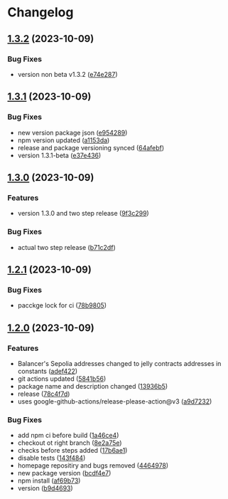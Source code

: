 # Changelog

## [1.3.2](https://github.com/MVPWorkshop/jelly-verse-sdk/compare/v1.3.1...v1.3.2) (2023-10-09)


### Bug Fixes

* version non beta v1.3.2 ([e74e287](https://github.com/MVPWorkshop/jelly-verse-sdk/commit/e74e2872ce6c8354c17204b05839df9744999459))

## [1.3.1](https://github.com/MVPWorkshop/jelly-verse-sdk/compare/v1.3.0...v1.3.1) (2023-10-09)


### Bug Fixes

* new version package json ([e954289](https://github.com/MVPWorkshop/jelly-verse-sdk/commit/e954289a6114c54144c18b1930c91bcb0271ab3f))
* npm version updated ([a1153da](https://github.com/MVPWorkshop/jelly-verse-sdk/commit/a1153dabbdaf91644c6cb4ec7ddf9e062de044d6))
* release and package versioning synced ([64afebf](https://github.com/MVPWorkshop/jelly-verse-sdk/commit/64afebf436f8deaa125755d41c19b33b7321ee5b))
* version 1.3.1-beta ([e37e436](https://github.com/MVPWorkshop/jelly-verse-sdk/commit/e37e436d3fdc301130a50ce15eee38c11af52c24))

## [1.3.0](https://github.com/MVPWorkshop/jelly-verse-sdk/compare/v1.2.1...v1.3.0) (2023-10-09)


### Features

* version 1.3.0 and two step release ([9f3c299](https://github.com/MVPWorkshop/jelly-verse-sdk/commit/9f3c299ba74198702650f7ae188079f7a2066e9f))


### Bug Fixes

* actual two step release ([b71c2df](https://github.com/MVPWorkshop/jelly-verse-sdk/commit/b71c2df1d72fd4c5b200fb7f9684e06ea2730793))

## [1.2.1](https://github.com/MVPWorkshop/jelly-verse-sdk/compare/v1.2.0...v1.2.1) (2023-10-09)


### Bug Fixes

* pacckge lock for ci ([78b9805](https://github.com/MVPWorkshop/jelly-verse-sdk/commit/78b9805c4af78477d53aa1698d02c0a614d07fed))

## [1.2.0](https://github.com/MVPWorkshop/jelly-verse-sdk/compare/v1.1.5...v1.2.0) (2023-10-09)


### Features

* Balancer's Sepolia addresses changed to jelly contracts addresses in constants ([adef422](https://github.com/MVPWorkshop/jelly-verse-sdk/commit/adef422db36c7c814e222390334a4257de78373a))
* git actions updated ([5841b56](https://github.com/MVPWorkshop/jelly-verse-sdk/commit/5841b56bbd918fc2761848de87279159ac3ddd7e))
* package name and description changed ([13936b5](https://github.com/MVPWorkshop/jelly-verse-sdk/commit/13936b5bc161b4adeb88bf51d99add7f1078912e))
* release ([78c4f7d](https://github.com/MVPWorkshop/jelly-verse-sdk/commit/78c4f7d8923648c844bccb7337d75e4e0d626b6d))
* uses google-github-actions/release-please-action@v3 ([a9d7232](https://github.com/MVPWorkshop/jelly-verse-sdk/commit/a9d72324a4e4b7126ef3896a132a0d7575a0aeca))


### Bug Fixes

* add npm ci before build ([1a46ce4](https://github.com/MVPWorkshop/jelly-verse-sdk/commit/1a46ce41bbd74a68f29a3eb19e35164fc66ff0da))
* checkout ot right branch ([8e2a75e](https://github.com/MVPWorkshop/jelly-verse-sdk/commit/8e2a75e2e0bafd9b2eaec909dd85ad6c928dba01))
* checks before steps added ([17b6ae1](https://github.com/MVPWorkshop/jelly-verse-sdk/commit/17b6ae15f4732ecce727ee5564b4b8a05c2ce408))
* disable tests ([143f484](https://github.com/MVPWorkshop/jelly-verse-sdk/commit/143f48430912035abc30d55ecff23f66b594cdb2))
* homepage repositiry and bugs removed ([4464978](https://github.com/MVPWorkshop/jelly-verse-sdk/commit/4464978645b8e5ff8b15406a5e772412575ac439))
* new  package version ([bcdf4e7](https://github.com/MVPWorkshop/jelly-verse-sdk/commit/bcdf4e7902963f7302bb348bef965a20a123cac8))
* npm install ([af69b73](https://github.com/MVPWorkshop/jelly-verse-sdk/commit/af69b73bcf949f12e80214cb31cb00b488608c07))
* version ([b9d4693](https://github.com/MVPWorkshop/jelly-verse-sdk/commit/b9d46935864b853fbf550edab0832dffd79c8945))

